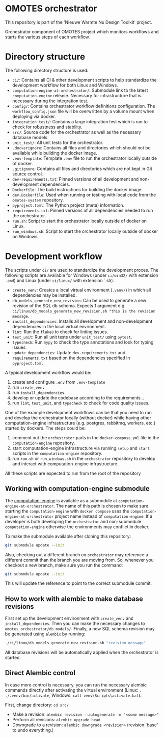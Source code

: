 # OMOTES orchestrator

This repository is part of the 'Nieuwe Warmte Nu Design Toolkit' project.

Orchestrator component of OMOTES project which monitors workflows and starts the various steps of
each workflow.

# Directory structure

The following directory structure is used:

- `ci/`: Contains all CI & other development scripts to help standardize the development workflow
  for both Linux and Windows.
- `computation-engine-at-orchestrator/`: Submodule link to the latest `computation-engine` release.
  Necessary for infrastructure that is necessary during the integration test.
- `config/`: Contains orchestrator workflow definitions configuration. The `workflow_config.json`
  file will be overwritten by a volume mount when deploying via docker.
- `integration_test/`: Contains a large integration test which is run to check for robustness and
  stability.
- `src/`: Source code for the orchestrator as well as the necessary database models.
- `unit_test/`: All unit tests for the orchestrator.
- `.dockerignore`: Contains all files and directories which should not be available while building
  the docker image.
- `.env-template`: Template `.env` file to run the orchestrator locally outside of docker.
- `.gitignore`: Contains all files and directories which are not kept in Git source control.
- `dev-requirements.txt`: Pinned versions of all development and non-development dependencies.
- `Dockerfile`: The build instructions for building the docker image.
- `dev.Dockerfile`: Used when running or testing with local code from the `omotes-system`
  repository.
- `pyproject.toml`: The Python project (meta) information.
- `requirements.txt`: Pinned versions of all dependencies needed to run the orchestrator.
- `run.sh`: Script to start the orchestrator locally outside of docker on Linux.
- `run_windows.sh`: Script to start the orchestrator locally outside of docker on Windows.

# Development workflow

The scripts under `ci/` are used to standardize the development proces. The following scripts are
available for Windows (under `ci/win32/` with extension `.cmd`) and Linux (under `ci/linux/` with
extension `.sh).

- `create_venv`: Creates a local virtual environment (`.venv/`) in which all dependencies may be
  installed.
- `db_models_generate_new_revision`: Can be used to generate a new revision of the SQL db schema.
  Expects 1 argument
  e.g. `ci/linux/db_models_generate_new_revision.sh "this is the revision message`.
- `install_dependencies`: Installs all development and non-development dependencies in the local
  virtual environment.
- `lint`: Run the `flake8` to check for linting issues.
- `test_unit`: Run all unit tests under `unit_test/` using `pytest`.
- `typecheck`: Run `mypy` to check the type annotations and look for typing issues.
- `update_dependencies`: Update `dev-requirements.txt` and `requirements.txt` based on the
  dependencies specified in `pyproject.toml`

A typical development workflow would be:

1. create and configure `.env` from `.env-template`
2. run `create_venv`
3. run `install_dependencies`.
4. develop or update the codebase according to the requirements...
5. run `lint`, `test_unit`, and `typecheck` to check for code quality issues.

One of the example development workflows can be that you need to run and develop the orchestrator
locally (without docker) while having other computation-engine infrastructure
(e.g. postgres, rabbitmq, workers, etc.) started by dockers. The steps could be:

1. comment out the `orchestrator` parts in the `docker-compose.yml` file in the `computation-engine`
   repository.
2. start computation-engine infrastructure via running `setup` and `start` scripts in
   the `computation-engine` repository.
3. run `run.sh` or `run_windows.sh` in the `orchestrator` repository to develop and interact with
   computation-engine infrastructure.

All these scripts are expected to run from the root of the repository

## Working with computation-engine submodule

The [computation-engine](https://github.com/Project-OMOTES/computation-engine/) is available
as a submodule at `computation-engine-at-orchestrator`. The name of this path is chosen
to make sure starting the `computation-engine` with `docker compose` uses the
`computation-engine-at-orchestrator` project name instead of `computation-engine`. If a developer
is both developing the `orchestrator` and non-submodule `computation-engine` otherwise the
environments may conflict in docker.

To make the submodule available after cloning this repository:

```bash
git submodule update --init
```

Also, checking out a different branch on `orchestrator` may reference a different commit than
the branch you are moving from. So, whenever you checkout a new branch, make sure you run
the command:

```bash
git submodule update --init
```

This will update the reference to point to the correct submodule commit.

## How to work with alembic to make database revisions

First set up the development environment with `create_venv` and `install_dependencies`. Then you
can make the necessary changes to `omotes_orchestrator/db_models/`. Finally, a new SQL schema
revision may be generated using `alembic` by running:
```bash
./ci/linux/db_models_generate_new_revision.sh "revision message"
```

All database revisions will be automatically applied when the orchestrator is started.

## Direct Alembic control

In case more control is necessary, you can run the necessary alembic commands directly after
activating the virtual environment (Linux: `. ./.venv/bin/activate`,
Windows: `call venv\Scripts\activate.bat`).

First, change directory: `cd src/`

- Make a revision: `alembic revision --autogenerate -m "<some message>"`
- Perform all revisions: `alembic upgrade head`
- Downgrade to a revision: `alembic downgrade <revision>` (revision 'base' to
  undo everything.)
